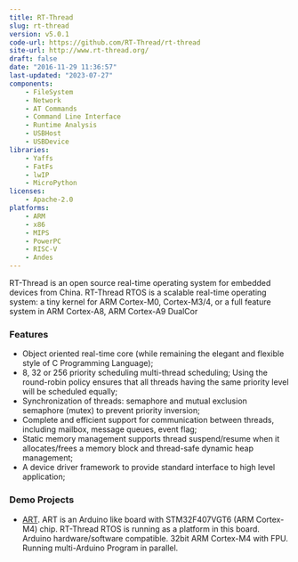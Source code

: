 ```yaml
---
title: RT-Thread
slug: rt-thread
version: v5.0.1
code-url: https://github.com/RT-Thread/rt-thread
site-url: http://www.rt-thread.org/
draft: false
date: "2016-11-29 11:36:57"
last-updated: "2023-07-27"
components:
    - FileSystem
    - Network
    - AT Commands
    - Command Line Interface
    - Runtime Analysis
    - USBHost
    - USBDevice
libraries:
    - Yaffs
    - FatFs
    - lwIP
    - MicroPython
licenses:
    - Apache-2.0
platforms:
    - ARM
    - x86
    - MIPS
    - PowerPC
    - RISC-V
    - Andes
---
```

RT-Thread is an open source real-time operating system for embedded devices from China. RT-Thread RTOS is a scalable real-time operating system: a tiny kernel for ARM Cortex-M0, Cortex-M3/4, or a full feature system in ARM Cortex-A8, ARM Cortex-A9 DualCor

<!--more-->

### Features
- Object oriented real-time core (while remaining the elegant and flexible style of C Programming Language);
- 8, 32 or 256 priority scheduling multi-thread scheduling; Using the round-robin policy ensures that all threads having the same priority level will be scheduled equally;
- Synchronization of threads: semaphore and mutual exclusion semaphore (mutex) to prevent priority inversion;
- Complete and efficient support for communication between threads, including mailbox, message queues, event flag;
- Static memory management supports thread suspend/resume when it allocates/frees a memory block and thread-safe dynamic heap management;
- A device driver framework to provide standard interface to high level application;


### Demo Projects
- [ART](https://github.com/RT-Thread/ART). ART is an Arduino like board with STM32F407VGT6 (ARM Cortex-M4) chip. RT-Thread RTOS is running as a platform in this board. Arduino hardware/software compatible. 32bit ARM Cortex-M4 with FPU. Running multi-Arduino Program in parallel.
